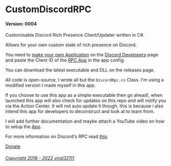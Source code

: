 # CustomDiscordRPC
#### Version: 0004

Customisable Discord Rich Presence Client/Updater written in C#.

Allows for your own custom state of rich presence on Discord.

You need to [make your own Application](https://discordapp.com/developers/applications/me/create) on the [Discord Developers](https://discordapp.com/developers/docs/intro) page and paste the Client ID of the [RPC App](https://discordapp.com/developers/applications/me) in the app config.

You can download the latest executable and DLL on the releases page.

All code is open-source, I wrote all but the `DiscordRpc.cs` Class. I'm using a modified version I made myself in this app.

If you choose to use this app as a simple executable then go ahead!, when launched this app will also check for updates on this repo and will notify you via the Action Center. It will not auto update it though, this is because i also intend this app for developers to deconstruct and look at to learn from.

I will add further documentation and maybe attach a YouTube video on how to setup the [App](https://discordapp.com/developers/applications/me).

For more information on Discord's RPC read [this](https://discordapp.com/developers/docs/topics/rpc).

[Donate](https://viral32111.com/donate)

###### [Copyright 2018 - 2022 viral32111](LICENCE.txt)

